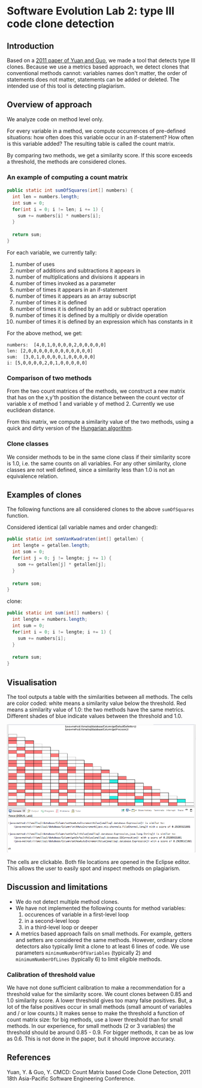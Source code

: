 # Software Evolution Lab 2: type III code clone detection

## Introduction

Based on a [2011 paper of Yuan and Guo](#references), we made a tool that detects type III clones.
Because we use a metrics based approach, we detect clones that conventional methods cannot: variables names don't matter,
the order of statements does not matter, statements can be added or deleted. The intended use of this tool is detecting plagiarism.

## Overview of approach

We analyze code on method level only.

For every variable in a method, we compute occurrences of pre-defined
situations: how often does this variable occur in an if-statement? How often is this variable added?
The resulting table is called the count matrix.

By comparing two methods, we get a similarity score. If this score exceeds a threshold, the methods are considered clones.

### An example of computing a count matrix

```java
public static int sumOfSquares(int[] numbers) {
  int len = numbers.length;
  int sum = 0;
  for(int i = 0; i != len; i += 1) {
    sum += numbers[i] * numbers[i];
  }
  
  return sum;
}
```

For each variable, we currently tally:

1. number of uses
2. number of additions and subtractions it appears in
3. number of multiplications and divisions it appears in
4. number of times invoked as a parameter
5. number of times it appears in an if-statement
6. number of times it appears as an array subscript
7. number of times it is defined
8. number of times it is defined by an add or subtract operation
9. number of times it is defined by a multiply or divide operation
10. number of times it is defined by an expression which has constants in it

For the above method, we get:

```
numbers:  [4,0,1,0,0,0,0,2,0,0,0,0,0]
len: [2,0,0,0,0,0,0,0,0,0,0,0,0]
sum:  [3,0,1,0,0,0,0,1,0,0,0,0,0]
i: [5,0,0,0,0,2,0,1,0,0,0,0,0]
```

### Comparison of two methods
From the two count matrices of the methods, we construct a new matrix that
has on the x,y'th position the distance between the count vector of variable x of method 1 and variable y of method 2.
Currently we use euclidean distance.

From this matrix, we compute a similarity value of the two methods, using a quick and dirty version of the [Hungarian algorithm](http://en.wikipedia.org/wiki/Hungarian_algorithm).

### Clone classes
We consider methods to be in the same clone class if their similarity score is 1.0, i.e. the same counts on all variables. For any other similarity, clone classes are not well defined, since a similarity less than 1.0 is not an equivalence relation.

## Examples of clones
The following functions are all considered clones to the above `sumOfSquares` function.

Considered identical (all variable names and order changed):

```java
public static int somVanKwadraten(int[] getallen) {
  int lengte = getallen.length;
  int som = 0;
  for(int j = 0; j != lengte; j += 1) {
    som += getallen[j] * getallen[j];
  }
  
  return som;
}  
```

clone:

```java
public static int sum(int[] numbers) {
  int lengte = numbers.length;
  int sum = 0;
  for(int i = 0; i != lengte; i += 1) {
    sum += numbers[i];
  }
  
  return sum;
}
```

## Visualisation
The tool outputs a table with the similarities between all methods. The cells are color coded: white means a similarity value below the threshold. Red means a similarity value of 1.0: the two methods have the same metrics. Different shades of blue indicate values between the threshold and 1.0.

![Alt text](/screenshot.png?raw=true "Optional Title")

The cells are clickable. Both file locations are opened in the Eclipse editor. This allows the user to easily spot and inspect methods on plagiarism.

## Discussion and limitations
- We do not detect multiple method clones.
- We have not implemented the following counts for method variables:
  1. occurences of variable in a first-level loop
  2. in a second-level loop
  3. in a third-level loop or deeper
- A metrics based approach fails on small methods. For example, getters and setters
  are considered the same methods. However, ordinary clone detectors also typically limit a clone
  to at least 6 lines of code. We use parameters `minimumNumberOfVariables`
  (typically 2) and `minimumNumberOfLines` (typically 6) to limit eligible methods.

### Calibration of threshold value

We have not done sufficient calibration to make a recommendation for a threshold value for the similarity score. We count clones between 0.85 and 1.0 similarity score. A lower threshold gives too many false positives. But, a lot of the false positives occur in small methods (small amount of variables and / or low counts.) It makes sense to make the threshold a function of count matrix size: for big methods, use a lower threshold than for small methods. In our experience, for small methods (2 or 3 variables) the threshold should be around 0.85 - 0.9. For bigger methods, it can be as low as 0.6. This is not done in the paper, but it should improve accuracy.

## References

Yuan, Y. & Guo, Y. CMCD: Count Matrix based Code Clone Detection, 2011 18th Asia-Pacific Software Engineering Conference.
